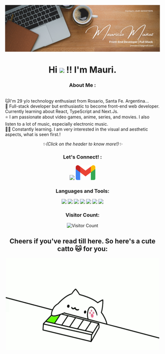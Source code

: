 <!-- Intro -->

<img src="https://github.com/jmauriciom/image/blob/main/1.png" />
<h1 align="center">Hi <img src="https://raw.githubusercontent.com/MartinHeinz/MartinHeinz/master/wave.gif" width="30px"> !! I'm Mauri.</h1>
<h3 align="center">About Me :</h3>  
 <p>
<br>🐱I'm 29 y/o technology enthusiast from Rosario, Santa Fe. Argentina...
<br>💫 Full-stack developer but enthusiastic to become front-end web developer. Currently learning about React, TypeScript and Next.Js.
<br>⭐ I am passionate about video games, anime, series, and movies. I also listen to a lot of music, especially electronic music.
<br>👩‍💻 Constantly learning. I am very interested in the visual and aesthetic aspects, what is seen first.!
 <br> <p align="center"><i>✨(Click on the header to know more!)✨</i></p>
 </p>

<!-- Socials --> 

<h3 align="center">Let's Connect! :</h3>  
<div align="center">
<a href="https://www.linkedin.com/in/juan-mauricio-mu%C3%B1oz-0584b4237/" target="blank"><img src="https://cdn.jsdelivr.net/gh/devicons/devicon/icons/linkedin/linkedin-original.svg" style="height: 3rem"/></a>

<a href="mailto:jmmdev23@gmail.com" target="blank">
<img src="https://github.com/mahiiverse1/mahiiverse1/blob/main/Gmail_Logo_256px.png" style="height: 3rem"/>
</a>

</div>

<!-- Tech Stack --> 

<h3 align="Center">Languages and Tools:</h3>  
<p align="center">
  <img src="https://cdn.jsdelivr.net/gh/devicons/devicon/icons/html5/html5-original-wordmark.svg" style="height: 4rem"/>
  <img src="https://cdn.jsdelivr.net/gh/devicons/devicon/icons/css3/css3-original-wordmark.svg" style="height: 4rem"/>
  <img src="https://cdn.jsdelivr.net/gh/devicons/devicon/icons/javascript/javascript-plain.svg" style="height: 4rem"/>
  <img src="https://cdn.jsdelivr.net/gh/devicons/devicon/icons/bootstrap/bootstrap-plain-wordmark.svg"  style="height: 4rem"/>
  <img src="https://cdn.jsdelivr.net/gh/devicons/devicon/icons/react/react-original.svg" style="height: 4rem"/>
  <img src="https://cdn.jsdelivr.net/gh/devicons/devicon/icons/tailwindcss/tailwindcss-original-wordmark.svg" style="height: 4rem"/>
  <img src="https://cdn.jsdelivr.net/gh/devicons/devicon/icons/nextjs/nextjs-original-wordmark.svg" style="height: 4rem"/>
</p>



<!-- Visitor count -->
<div align="center">
<h3 align="center">Visitor Count: </h3> 

![Visitor Count](https://profile-counter.glitch.me/jmauriciom/count.svg)

 </div>

<!-- Catto gifs -->

<h2 align="center">Cheers if you've read till here. So here's a cute catto 🐱 for you:</h2>

<div align="center">
    <img src="https://github.com/mahiiverse1/mahiiverse1/blob/main/bongo-cat.gif" width="500" height="300"/>
      
</div>
